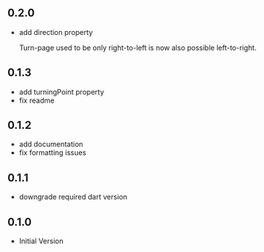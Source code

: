 ## 0.2.0
- add direction property

  Turn-page used to be only right-to-left is now also possible left-to-right.
## 0.1.3
- add turningPoint property
- fix readme
## 0.1.2
- add documentation
- fix formatting issues
## 0.1.1
- downgrade required dart version
## 0.1.0
- Initial Version

